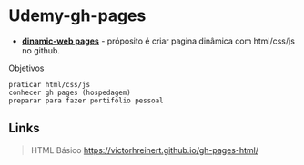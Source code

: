 # Udemy-gh-pages
- __[dinamic-web pages](https://victorhreinert.github.io/gh-pages-html/)__ - próposito é criar pagina dinâmica com html/css/js no github.


Objetivos

    
    praticar html/css/js
    conhecer gh pages (hospedagem)
    preparar para fazer portifólio pessoal
    
   
## Links
> HTML Básico
https://victorhreinert.github.io/gh-pages-html/

    
